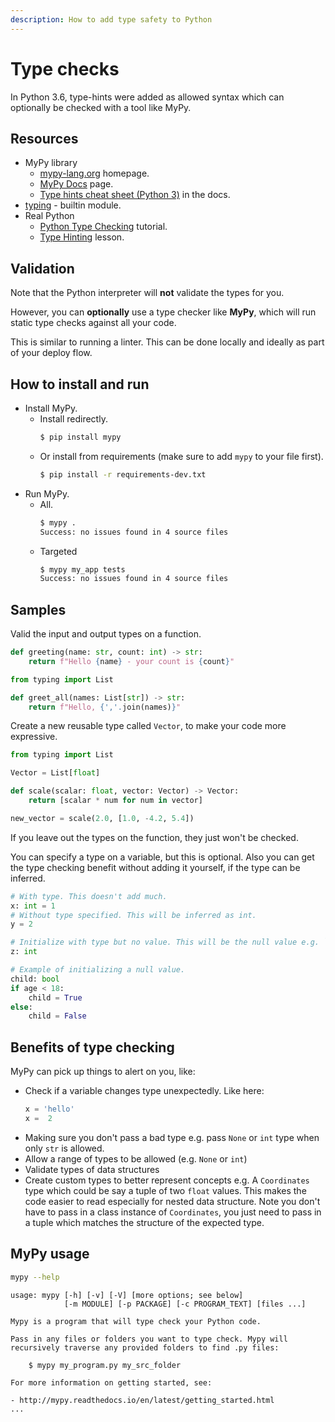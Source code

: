 ```yaml
---
description: How to add type safety to Python
---
```

# Type checks


In Python 3.6, type-hints were added as allowed syntax which can optionally be checked with a tool like MyPy.


## Resources

- MyPy library
    - [mypy-lang.org](https://mypy-lang.org/) homepage.
    - [MyPy Docs](https://mypy.readthedocs.io/en/stable/) page.
    - [Type hints cheat sheet (Python 3)](https://mypy.readthedocs.io/en/stable/cheat_sheet_py3.html) in the docs.
- [typing](https://docs.python.org/3/library/typing.html) - builtin module.
- Real Python
    - [Python Type Checking](https://realpython.com/python-type-checking/) tutorial.
    - [Type Hinting](https://realpython.com/lessons/type-hinting) lesson.


## Validation

Note that the Python interpreter will **not** validate the types for you.

However, you can **optionally** use a type checker like **MyPy**, which will run static type checks against all your code.

This is similar to running a linter. This can be done locally and ideally as part of your deploy flow.


## How to install and run

- Install MyPy.
    - Install redirectly.
        ```sh
        $ pip install mypy
        ```
    - Or install from requirements (make sure to add `mypy` to your file first).
        ```sh
        $ pip install -r requirements-dev.txt
        ```
- Run MyPy.
    - All.
        ```sh
        $ mypy .
        Success: no issues found in 4 source files
        ```
    - Targeted
        ```sh
        $ mypy my_app tests
        Success: no issues found in 4 source files
        ```



## Samples

Valid the input and output types on a function.

```python
def greeting(name: str, count: int) -> str:
    return f"Hello {name} - your count is {count}"
```

```python
from typing import List

def greet_all(names: List[str]) -> str:
    return f"Hello, {','.join(names)}"
```

Create a new reusable type called `Vector`, to make your code more expressive.

```python
from typing import List

Vector = List[float]

def scale(scalar: float, vector: Vector) -> Vector:
    return [scalar * num for num in vector]

new_vector = scale(2.0, [1.0, -4.2, 5.4])
```

If you leave out the types on the function, they just won't be checked.

You can specify a type on a variable, but this is optional. Also you can get the type checking benefit without adding it yourself, if the type can be inferred.

```python
# With type. This doesn't add much.
x: int = 1
# Without type specified. This will be inferred as int.
y = 2

# Initialize with type but no value. This will be the null value e.g. `0`.
z: int

# Example of initializing a null value.
child: bool
if age < 18:
    child = True
else:
    child = False
```


## Benefits of type checking

MyPy can pick up things to alert on you, like:

- Check if a variable changes type unexpectedly. Like here:
    ```python
    x = 'hello'
    x =  2
    ```
- Making sure you don't pass a bad type e.g. pass `None` or `int` type when only `str` is allowed.
- Allow a range of types to be allowed (e.g. `None` or `int`)
- Validate types of data structures
- Create custom types to better represent concepts e.g. A `Coordinates` type which could be say a tuple of two `float` values. This makes the code easier to read especially for nested data structure. Note you don't have to pass in a class instance of `Coordinates`, you just need to pass in a tuple which matches the structure of the expected type.


## MyPy usage

```sh
mypy --help
```
```
usage: mypy [-h] [-v] [-V] [more options; see below]
            [-m MODULE] [-p PACKAGE] [-c PROGRAM_TEXT] [files ...]

Mypy is a program that will type check your Python code.

Pass in any files or folders you want to type check. Mypy will
recursively traverse any provided folders to find .py files:

    $ mypy my_program.py my_src_folder

For more information on getting started, see:

- http://mypy.readthedocs.io/en/latest/getting_started.html
...
```
